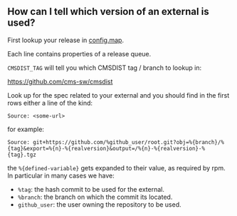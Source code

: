 

## How can I tell which version of an external is used?

First lookup your release in [config.map](https://github.com/cms-sw/cms-bot/blob/master/config.map).

Each line contains properties of a release queue.

`CMSDIST_TAG` will tell you which CMSDIST tag / branch to lookup in:

<https://github.com/cms-sw/cmsdist>

Look up for the spec related to your external and you should find in the first
rows either a line of the kind:

    Source: <some-url>

for example:

    Source: git+https://github.com/%github_user/root.git?obj=%{branch}/%{tag}&export=%{n}-%{realversion}&output=/%{n}-%{realversion}-%{tag}.tgz

the `%{defined-variable}` gets expanded to their value, as required by rpm. In particular in many cases we have:

- `%tag`: the hash commit to be used for the external.
- `%branch`: the branch on which the commit its located.
- `github_user`: the user owning the repository to be used.
